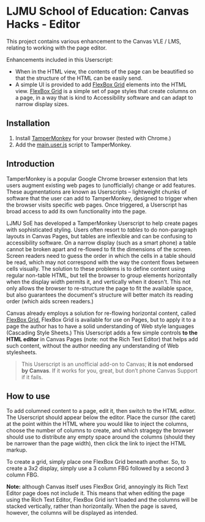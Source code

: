 # LJMU School of Education: Canvas Hacks - Editor

This project contains various enhancement to the Canvas VLE / LMS, relating to working with the page editor.

Enhancements included in this Userscript:
* When in the HTML view, the contents of the page can be beautified so that the structure of the HTML can be easily send.
* A simple UI is provided to add [FlexBox Grid](https://community.canvaslms.com/thread/2767) elements into the HTML view. [FlexBox Grid](http://flexboxgrid.com/) is a simple set of page styles that create columns on a page, in a way that is kind to Accessibility software and can adapt to narrow display sizes.

## Installation
1. Install [TamperMonkey](http://tamperMonkey.net/) for your browser (tested with Chrome.)
2. Add the [main.user.js](https://raw.githubusercontent.com/LJMUSoE/CanvasHacks/master/Editor/main.user.js) script to TamperMonkey.

## Introduction

TamperMonkey is a popular Google Chrome browser extension that lets users augment existing web pages to (unofficially) change or add features. These augmentations are known as Userscripts – lightweight chunks of software that the user can add to TamperMonkey, designed to trigger when the browser visits specific web pages. Once triggered, a Userscript has broad access to add its own functionality into the page. 

LJMU SoE has developed a TamperMonkey Userscript to help create pages with sophisticated styling. Users often resort to *tables* to do non-paragraph layouts in Canvas Pages, but tables are inflexible and can be confusing to accessibility software. On a narrow display (such as a smart phone) a table cannot be broken apart and re-flowed to fit the dimensions of the screen. Screen readers need to guess the order in which the cells in a table should be read, which may not correspond with the way the content flows between cells visually. The solution to these problems is to define content using regular non-table HTML, but tell the browser to group elements horizontally when the display width permits it, and vertically when it doesn't. This not only allows the browser to re-structure the page to fit the available space, but also guarantees the document's structure will better match its reading order (which aids screen readers.) 

Canvas already employs a solution for re-flowing horizontal content, called [FlexBox Grid.](https://community.canvaslms.com/thread/2767) FlexBox Grid is available for use on Pages, but to apply it to a page the author has to have a solid understanding of Web style languages (Cascading Style Sheets.) This Userscript adds a few simple controls **to the HTML editor** in Canvas Pages (note: not the Rich Text Editor) that helps add such content, without the author needing any understanding of Web stylesheets.

> This Userscript is an unofficial add-on to Canvas; **it is not endorsed by Canvas**. If it works for you, great, but don’t phone Canvas Support if it fails. 

## How to use

To add columned content to a page, edit it, then switch to the HTML editor. The Userscript should appear below the editor. Place the cursor (the caret) at the point within the HTML where you would like to inject the columns, choose the number of columns to create, and which stragegy the browser should use to distribute any empty space around the columns (should they be narrower than the page width), then click the link to inject the HTML markup.

To create a grid, simply place one FlexBox Grid beneath another. So, to create a 3x2 display, simply use a 3 column FBG followed by a second 3 column FBG.

**Note:** although Canvas itself uses FlexBox Grid, annoyingly its Rich Text Editor page does not include it. This means that when editing the page using the Rich Text Editor, FlexBox Grid isn't loaded and the columns will be stacked vertically, rather than horizontally. When the page is saved, however, the columns will be displayed as intended.
